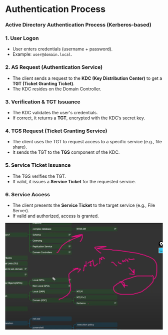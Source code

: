# Authentication Process

### Active Directory Authentication Process (Kerberos-based)

### 1. User Logon

* User enters credentials (username + password).
* Example: `user@domain.local`.

### 2. AS Request (Authentication Service)

* The client sends a request to the **KDC (Key Distribution Center)** to get a **TGT (Ticket Granting Ticket)**.
* The KDC resides on the Domain Controller.

### 3. Verification & TGT Issuance

* The KDC validates the user's credentials.
* If correct, it returns a **TGT**, encrypted with the KDC’s secret key.

### 4. TGS Request (Ticket Granting Service)

* The client uses the TGT to request access to a specific service (e.g., file share).
* It sends the TGT to the **TGS** component of the KDC.

### 5. Service Ticket Issuance

* The TGS verifies the TGT.
* If valid, it issues a **Service Ticket** for the requested service.

### 6. Service Access

* The client presents the **Service Ticket** to the target service (e.g., File Server).
* If valid and authorized, access is granted.

![image.png](<../../../.gitbook/assets/image (20).png>)
